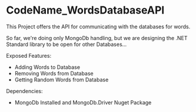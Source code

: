 # CodeName_WordsDatabaseAPI
This Project offers the API for communicating with the databases for words.

So far, we're doing only MongoDb handling, but we are designing the .NET Standard library to be open for other Databases...

Exposed Features:
- Adding Words to Database
- Removing Words from Database
- Getting Random Words from Database

Dependencies:
- MongoDb Installed and MongoDb.Driver Nuget Package
